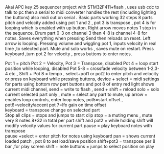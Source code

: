 Akai APC key 25 sequencer project with STM32F411+flash , uses usb cdc to talk to pc then a serial to midi converter handles the rest (including lighting the buttons) also midi out on serial   .
Basic parts working 32 steps 8 parts pitch and velocity added using pot 1 and 2  , pot 3 is transpose , pot 4 is for looping which is enabled with up button. Right arrow moves notes 1 step in the sequence.  Drum part 0-3 on channel 3 then 4-8 is channel 4-8 for notes.  Saves everything when pressing Send then reloads on reset. Left arrow is looping. Pressing volume and wiggling pot 1, inputs velocity in real time ,to selected part.
Mute and solo works , saves mute on restart. Press keyboard ,turn pot 2 for velocity , press buttons to enter notes. 



Pot 1 = pitch
Pot 2 = Velocity,
Pot 3 = Transpose, disabled 
Pot 4 = loop start position while looping, disabled 
Pot 5-8 = crossfade  velocity between 1-2,3-4 etc  , 
Shift + Pot 8 = tempo , select+pot1 or pot2  to enter pitch and velocity or press on keyboard while pressing buttons, 
device + select = midi settings for parts using bottom row part buttons and pot 8 of entry red light shows current midi channel, 
send = write to flash , 
send + shift = reload 
solo = solo current selected part only , 
mute = select any part to mute, 
up arrow = enables loop controls, enter loop notes,  pot5=start offset , pot6=velocity/accent  pot 7=lfo gain on time offset   
keyboard = transpose change on selected part  
Stop all clips = stops and jumps to start 
clip stop = a muting menu , mute very 8 notes 8*32 in total per part 
shift and pot2 = while holding shift will modify velocity values for current part 
pause = play keyboard notes with transpose  
pause +select = enter pitch for notes using keyboard 
pan = shows current loaded patch  , pot 8 to set load/save position 
shift+pot3 = transpose per 8 bar ,for play screen 
shift + note buttons = jumps to select position on play 